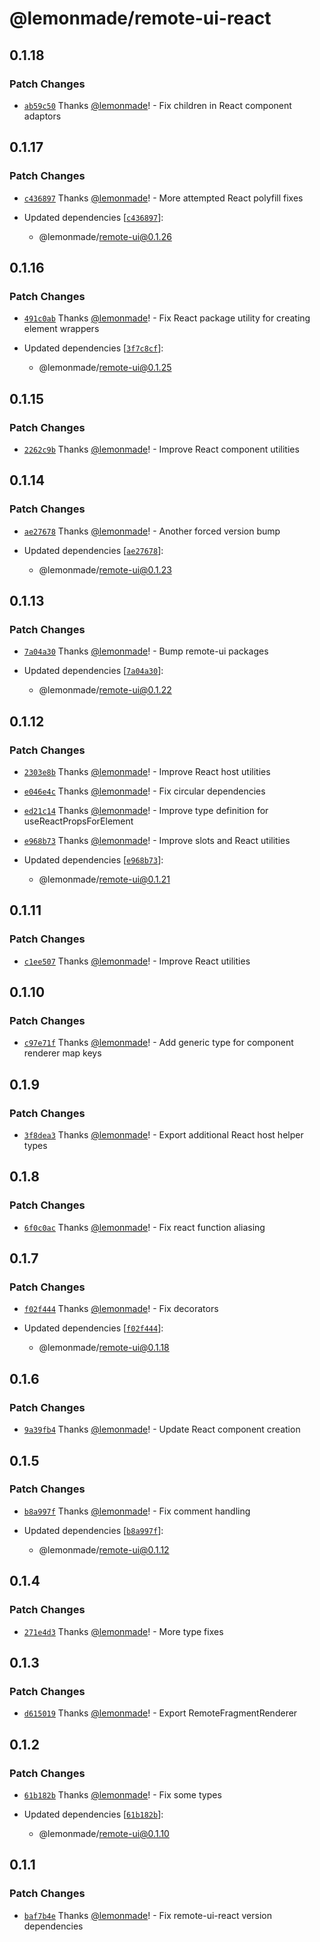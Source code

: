 # @lemonmade/remote-ui-react

## 0.1.18

### Patch Changes

- [`ab59c50`](https://github.com/lemonmade/nursery/commit/ab59c505626ed9edf77ffebbe61a084adcf47de3) Thanks [@lemonmade](https://github.com/lemonmade)! - Fix children in React component adaptors

## 0.1.17

### Patch Changes

- [`c436897`](https://github.com/lemonmade/nursery/commit/c4368979173a2372260de583dcf3ac9814626b69) Thanks [@lemonmade](https://github.com/lemonmade)! - More attempted React polyfill fixes

- Updated dependencies [[`c436897`](https://github.com/lemonmade/nursery/commit/c4368979173a2372260de583dcf3ac9814626b69)]:
  - @lemonmade/remote-ui@0.1.26

## 0.1.16

### Patch Changes

- [`491c0ab`](https://github.com/lemonmade/nursery/commit/491c0ab5f720b8bf2f38787fed7c6b87531421d3) Thanks [@lemonmade](https://github.com/lemonmade)! - Fix React package utility for creating element wrappers

- Updated dependencies [[`3f7c8cf`](https://github.com/lemonmade/nursery/commit/3f7c8cfd9286f9e08c2571473b5a5a8618c36295)]:
  - @lemonmade/remote-ui@0.1.25

## 0.1.15

### Patch Changes

- [`2262c9b`](https://github.com/lemonmade/nursery/commit/2262c9b2e160f5731f70e55d0ccd9e0b5a4185f3) Thanks [@lemonmade](https://github.com/lemonmade)! - Improve React component utilities

## 0.1.14

### Patch Changes

- [`ae27678`](https://github.com/lemonmade/nursery/commit/ae276782cd71112609a4b8b4639bdd5ebff0ab4c) Thanks [@lemonmade](https://github.com/lemonmade)! - Another forced version bump

- Updated dependencies [[`ae27678`](https://github.com/lemonmade/nursery/commit/ae276782cd71112609a4b8b4639bdd5ebff0ab4c)]:
  - @lemonmade/remote-ui@0.1.23

## 0.1.13

### Patch Changes

- [`7a04a30`](https://github.com/lemonmade/nursery/commit/7a04a3093aaf1843dbcb8c2f0502546bd6d487c8) Thanks [@lemonmade](https://github.com/lemonmade)! - Bump remote-ui packages

- Updated dependencies [[`7a04a30`](https://github.com/lemonmade/nursery/commit/7a04a3093aaf1843dbcb8c2f0502546bd6d487c8)]:
  - @lemonmade/remote-ui@0.1.22

## 0.1.12

### Patch Changes

- [`2303e8b`](https://github.com/lemonmade/nursery/commit/2303e8bf4eee0e03bd88620a0dc8b0e56611fc02) Thanks [@lemonmade](https://github.com/lemonmade)! - Improve React host utilities

* [`e046e4c`](https://github.com/lemonmade/nursery/commit/e046e4ce9c353b7b61595dd7fa7fac78291c9d51) Thanks [@lemonmade](https://github.com/lemonmade)! - Fix circular dependencies

- [`ed21c14`](https://github.com/lemonmade/nursery/commit/ed21c148158367e592b5f1cd870ee292214977a2) Thanks [@lemonmade](https://github.com/lemonmade)! - Improve type definition for useReactPropsForElement

* [`e968b73`](https://github.com/lemonmade/nursery/commit/e968b73ff1902c6ed12e4826bdbd6b904da5ac31) Thanks [@lemonmade](https://github.com/lemonmade)! - Improve slots and React utilities

* Updated dependencies [[`e968b73`](https://github.com/lemonmade/nursery/commit/e968b73ff1902c6ed12e4826bdbd6b904da5ac31)]:
  - @lemonmade/remote-ui@0.1.21

## 0.1.11

### Patch Changes

- [`c1ee507`](https://github.com/lemonmade/nursery/commit/c1ee50706acf25677f924ce8b1dba04745759ca8) Thanks [@lemonmade](https://github.com/lemonmade)! - Improve React utilities

## 0.1.10

### Patch Changes

- [`c97e71f`](https://github.com/lemonmade/nursery/commit/c97e71fa44871ff8e4b5e1440a7ace5e0c023aaa) Thanks [@lemonmade](https://github.com/lemonmade)! - Add generic type for component renderer map keys

## 0.1.9

### Patch Changes

- [`3f8dea3`](https://github.com/lemonmade/nursery/commit/3f8dea3539fab3b739dfda6c2e781e483aa85242) Thanks [@lemonmade](https://github.com/lemonmade)! - Export additional React host helper types

## 0.1.8

### Patch Changes

- [`6f0c0ac`](https://github.com/lemonmade/nursery/commit/6f0c0acc9618c23f3fce077fdcbc2f8b18c0164a) Thanks [@lemonmade](https://github.com/lemonmade)! - Fix react function aliasing

## 0.1.7

### Patch Changes

- [`f02f444`](https://github.com/lemonmade/nursery/commit/f02f44417b1b31b345536dd4df00fe3193bee301) Thanks [@lemonmade](https://github.com/lemonmade)! - Fix decorators

- Updated dependencies [[`f02f444`](https://github.com/lemonmade/nursery/commit/f02f44417b1b31b345536dd4df00fe3193bee301)]:
  - @lemonmade/remote-ui@0.1.18

## 0.1.6

### Patch Changes

- [`9a39fb4`](https://github.com/lemonmade/nursery/commit/9a39fb4f11b07d424c06c31ec49e3e8d916117e0) Thanks [@lemonmade](https://github.com/lemonmade)! - Update React component creation

## 0.1.5

### Patch Changes

- [`b8a997f`](https://github.com/lemonmade/nursery/commit/b8a997fbd9e0db70000a60e5bd8609302d716c78) Thanks [@lemonmade](https://github.com/lemonmade)! - Fix comment handling

- Updated dependencies [[`b8a997f`](https://github.com/lemonmade/nursery/commit/b8a997fbd9e0db70000a60e5bd8609302d716c78)]:
  - @lemonmade/remote-ui@0.1.12

## 0.1.4

### Patch Changes

- [`271e4d3`](https://github.com/lemonmade/nursery/commit/271e4d335faffca496460507bab0c9d00e0324bd) Thanks [@lemonmade](https://github.com/lemonmade)! - More type fixes

## 0.1.3

### Patch Changes

- [`d615019`](https://github.com/lemonmade/nursery/commit/d61501932d7d9380cee5f54606c115a1f6f0a7f5) Thanks [@lemonmade](https://github.com/lemonmade)! - Export RemoteFragmentRenderer

## 0.1.2

### Patch Changes

- [`61b182b`](https://github.com/lemonmade/nursery/commit/61b182b95036bb6394d764e4a143d7ce761fb72b) Thanks [@lemonmade](https://github.com/lemonmade)! - Fix some types

- Updated dependencies [[`61b182b`](https://github.com/lemonmade/nursery/commit/61b182b95036bb6394d764e4a143d7ce761fb72b)]:
  - @lemonmade/remote-ui@0.1.10

## 0.1.1

### Patch Changes

- [`baf7b4e`](https://github.com/lemonmade/nursery/commit/baf7b4eaf62b077b605671b5c5be93fd536c938a) Thanks [@lemonmade](https://github.com/lemonmade)! - Fix remote-ui-react version dependencies
